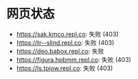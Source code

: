 # 网页状态
- https://sak.kmco.repl.co: 失败 (403)
- https://tr--slind.repl.co: 失败 (403)
- https://deo.babox.repl.co: 失败
- https://figura.hpbmm.repl.co: 失败 (403)
- https://ls.tpjow.repl.co: 失败 (403)
